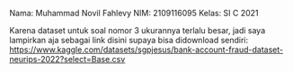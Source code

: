 Nama: Muhammad Novil Fahlevy
NIM: 2109116095
Kelas: SI C 2021

Karena dataset untuk soal nomor 3 ukurannya terlalu besar, jadi saya lampirkan aja sebagai link disini supaya bisa didownload sendiri:
https://www.kaggle.com/datasets/sgpjesus/bank-account-fraud-dataset-neurips-2022?select=Base.csv